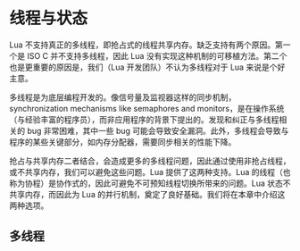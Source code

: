 # 线程与状态

Lua 不支持真正的多线程，即抢占式的线程共享内存。缺乏支持有两个原因。第一个是 ISO C 并不支持多线程，因此 Lua 没有实现这种机制的可移植方法。第二个也是更重要的原因是，我们（Lua 开发团队）不认为多线程对于 Lua 来说是个好主意。


多线程是为底层编程开发的。像信号量及监视器这样的同步机制，synchronization mechanisms like semaphores and monitors，是在操作系统（与经验丰富的程序员），而非应用程序的背景下提出的。发现和纠正与多线程相关的 bug 非常困难，其中一些 bug 可能会导致安全漏洞。此外，多线程会导致与程序的某些关键部分，如内存分配器，需要同步相关的性能下降。


抢占与共享内存二者结合，会造成更多的多线程问题，因此通过使用非抢占线程，或不共享内存，我们可以避免这些问题。Lua 提供了这两种支持。Lua 的线程（也称为协程）是协作式的，因此可避免不可预知线程切换所带来的问题。Lua 状态不共享内存，而因此为 Lua 的并行机制，奠定了良好基础。我们将在本章中介绍这两种选项。


## 多线程



